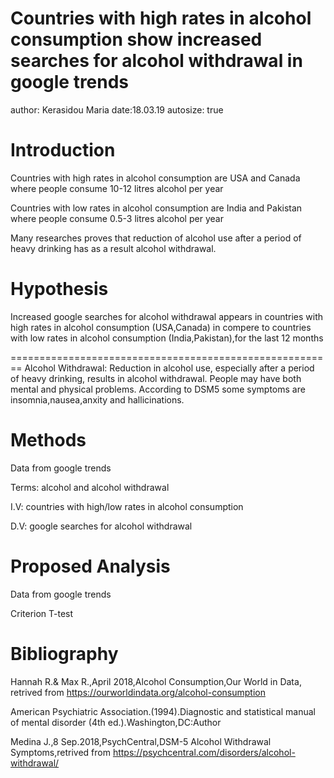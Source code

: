Countries with high rates in alcohol consumption show increased searches for alcohol withdrawal in google trends
========================================================
author: Kerasidou Maria
date:18.03.19 
autosize: true

Introduction
========================================================
Countries with high rates in alcohol consumption are USA and Canada where people consume 10-12 litres alcohol per year

Countries with low rates in alcohol consumption are India and Pakistan where people consume 0.5-3 litres alcohol per year

Many researches proves that reduction of alcohol use after a period of heavy drinking has as a result alcohol withdrawal.


Hypothesis
========================================================
Increased google searches for alcohol withdrawal appears in countries with high rates in alcohol consumption (USA,Canada)
in compere to countries with low rates in alcohol consumption (India,Pakistan),for the last 12 months


========================================================
Alcohol Withdrawal: Reduction in alcohol use, especially after a period of heavy drinking, results in alcohol withdrawal. People may have both mental and physical problems. According to DSM5 some symptoms are insomnia,nausea,anxity and hallicinations.




Methods
========================================================
Data from google trends

Terms: alcohol and alcohol withdrawal

I.V: countries with high/low rates in alcohol consumption

D.V: google searches for alcohol withdrawal





Proposed Analysis
========================================================
Data from google trends

Criterion T-test



Bibliography
========================================================
Hannah R.& Max R.,April 2018,Alcohol Consumption,Our World in Data, retrived from https://ourworldindata.org/alcohol-consumption

American Psychiatric Association.(1994).Diagnostic and statistical manual of mental disorder (4th ed.).Washington,DC:Author

Medina J.,8 Sep.2018,PsychCentral,DSM-5 Alcohol Withdrawal Symptoms,retrived from https://psychcentral.com/disorders/alcohol-withdrawal/
